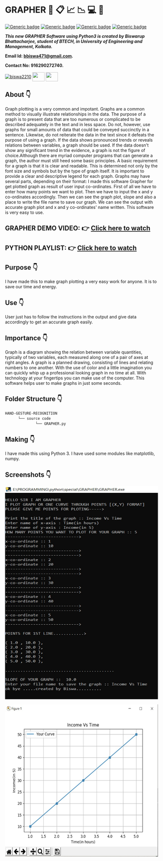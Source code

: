 # GRAPHER :star_struck: :clipboard: :chart_with_upwards_trend: :chart_with_downwards_trend: :computer: :open_file_folder:

[![Generic badge](https://img.shields.io/badge/python-3.6-green)](https://shields.io/) [![Generic badge](https://img.shields.io/badge/v%201.18.2-numpy-blue)](https://shields.io/) [![Generic badge](https://img.shields.io/badge/v%203.2.1-matplotlib-blueviolet)](https://shields.io/) [![Generic badge](https://img.shields.io/badge/for%20python%203.6.2-pyinstaller-ff69b4)](https://shields.io/)
<br>

***This new GRAPHER Software using Python3 is created by Biswarup Bhattacharjee, student of BTECH, in University of Engineering and Management, Kolkata.***

**Email Id: bbiswa471@gmail.com.** 

**Contact No: 916290272740.** 


<p align="left">
<a href="https://www.facebook.com/profile.php?id=100070395300810" target="blank"><img align="center" src="https://cdn.jsdelivr.net/npm/simple-icons@3.0.1/icons/facebook.svg" alt="biswa2210" height="30" width="40" /></a>
<a href="https://instagram.com/biswarup2210" target="blank"><img align="center" src="https://cdn.jsdelivr.net/npm/simple-icons@3.0.1/icons/instagram.svg" alt="" height="30" width="40" /></a>
<a href="https://github.com/biswa2210/biswa2210" target="blank"><img align="center" src="https://cdn.jsdelivr.net/npm/simple-icons@3.0.1/icons/github.svg" alt="" height="30" width="40" /></a>
</p>

## About :point_down: 

</div align="justified">

Graph plotting is a very common and impotant. Graphs are a common method to visually illustrate relationships in the data. The purpose of a graph is to present data that are too numerous or complicated to be described adequately in the text and in less space. Do not, however, use graphs for small amounts of data that could be conveyed succinctly in a sentence. Likewise, do not reiterate the data in the text since it defeats the purpose of using a graph. If the data shows pronounced trends or reveals relations between variables, a graph should be used. If the data doesn't show any significant trend in the evidence, a graph is not the figure of choice.Although there are myriad computer programs that can generate a graph, the author must still heed some basic principles. A basic requirement for a graph is that it is clear and readable. This is determined not only by the font size and symbols but by the type of graph itself. It is important to provide a clear and descriptive legend for each graph. Graphs may have several parts, depending on their format: I made this software Grapher for get plotted graph as result of user input co-ordinates. First of all we have to enter how many points we want to plot. Then we have to input the x and y co-ordinates accordingly. Then we can see the graph plot, slope and also a place to write the file name to save our graph. We can see the output with accurate graph plot and x and y co-ordinates' name written. This software is very easy to use. 
</div>

## GRAPHER DEMO VIDEO: :point_right: <a href="https://www.youtube.com/watch?v=lQ1k8lPvalg&list=PL0lbDlMJ1h4ikgkbohDuJurlnFvGzJCMr&index=2">Click here to watch</a>

## PYTHON PLAYLIST: :point_right: <a href="https://www.youtube.com/watch?v=SsKXFCSfQgw&list=PL0lbDlMJ1h4ikgkbohDuJurlnFvGzJCMr">Click here to watch</a>

## Purpose :point_down:

I have made this to make graph plotting a very easy work for anyone. It is to save our time and energy. 

## Use :point_down:

User just has to follow the instructions in the output and give data accordingly to get an accurate graph easily.

## Importance :point_down:

</div align="justified">

Graph is a diagram showing the relation between variable quantities, typically of two variables, each measured along one of a pair of axes at right angles. A graph is a planned drawing, consisting of lines and relating numbers to one another. With the use of color and a little imagination you can quickly whip up a professional looking graph in no time at all. With technology at your fingertips you can make use of the computer. This software helps user to make graphs in just some seconds.
</div>

## Folder Structure :point_down:

```bash
HAND-GESTURE-RECOGNITION
      └── source code
              └── GRAPHER.py           
```                       
## Making :point_down:

I have made this using Python 3. I have used some modules like matplotlib, numpy.

## Screenshots :point_down: 

<div align="center">
 
<a href="pics/gr1.jpeg"><img src="pics/gr1.jpeg" width="800" height= "700"></a> 

<a href="pics/gr2.jpeg"><img src="pics/gr2.jpeg" width="800" height= "500"></a>
</div>



